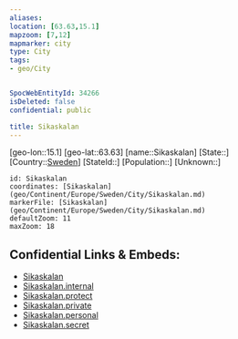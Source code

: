 ```yaml
---
aliases: 
location: [63.63,15.1]
mapzoom: [7,12] 
mapmarker: city 
type: City
tags:
- geo/City


SpocWebEntityId: 34266
isDeleted: false
confidential: public

title: Sikaskalan
---
```

[geo-lon::15.1]
[geo-lat::63.63]
[name::Sikaskalan]
[State::]
[Country::[Sweden](geo/Continent/Europe/Sweden.md)]
[StateId::]
[Population::]
[Unknown::]


```leaflet
id: Sikaskalan
coordinates: [Sikaskalan](geo/Continent/Europe/Sweden/City/Sikaskalan.md)
markerFile: [Sikaskalan](geo/Continent/Europe/Sweden/City/Sikaskalan.md)
defaultZoom: 11 
maxZoom: 18
```


## Confidential Links & Embeds: 
- [Sikaskalan](../../../../../../_public/geo/Continent/Europe/Sweden/City/Sikaskalan.md) 
- [Sikaskalan.internal](../../../../../../_internal/geo/Continent/Europe/Sweden/City/Sikaskalan.internal.md) 
- [Sikaskalan.protect](../../../../../../_protect/geo/Continent/Europe/Sweden/City/Sikaskalan.protect.md) 
- [Sikaskalan.private](../../../../../../_private/geo/Continent/Europe/Sweden/City/Sikaskalan.private.md) 
- [Sikaskalan.personal](../../../../../../_personal/geo/Continent/Europe/Sweden/City/Sikaskalan.personal.md) 
- [Sikaskalan.secret](../../../../../../_secret/geo/Continent/Europe/Sweden/City/Sikaskalan.secret.md) 

